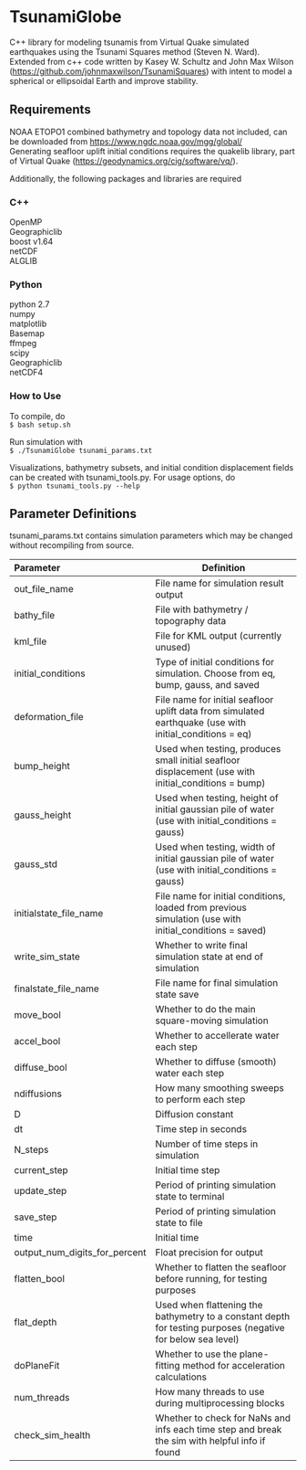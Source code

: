 # TsunamiGlobe
C++ library for modeling tsunamis from Virtual Quake simulated earthquakes using the Tsunami Squares method (Steven N. Ward).  Extended from c++ code written by Kasey W. Schultz and John Max Wilson (<https://github.com/johnmaxwilson/TsunamiSquares>) with intent to model a spherical or ellipsoidal Earth and improve stability.

## Requirements
NOAA ETOPO1 combined bathymetry and topology data not included, can be downloaded from <https://www.ngdc.noaa.gov/mgg/global/>  
Generating seafloor uplift initial conditions requires the quakelib library, part of Virtual Quake (<https://geodynamics.org/cig/software/vq/>).

Additionally, the following packages and libraries are required
### C++
OpenMP  
Geographiclib  
boost v1.64  
netCDF  
ALGLIB  

### Python
python 2.7  
numpy  
matplotlib  
Basemap  
ffmpeg  
scipy  
Geographiclib  
netCDF4  

### How to Use
To compile, do  
`$ bash setup.sh`

Run simulation with  
`$ ./TsunamiGlobe tsunami_params.txt`

Visualizations, bathymetry subsets, and initial condition displacement fields can be created with tsunami_tools.py.  For usage options, do  
`$ python tsunami_tools.py --help`


## Parameter Definitions  
tsunami_params.txt contains simulation parameters which may be changed without recompiling from source.

|  Parameter | Definition |
|:-----------|-----------|
|out\_file\_name | File name for simulation result output|
|bathy\_file | File with bathymetry / topography data|
|kml\_file | File for KML output (currently unused)|
|initial\_conditions | Type of initial conditions for simulation. Choose from eq, bump, gauss, and saved|
|deformation\_file | File name for initial seafloor uplift data from simulated earthquake (use with initial\_conditions  = eq)|
|bump\_height | Used when testing, produces small initial seafloor displacement (use with initial\_conditions  = bump)|
|gauss\_height | Used when testing, height of initial gaussian pile of water (use with initial\_conditions  = gauss)|
|gauss\_std | Used when testing, width of initial gaussian pile of water (use with initial\_conditions  = gauss)|
|initialstate\_file\_name | File name for initial conditions, loaded from previous simulation (use with initial\_conditions  = saved)|
|write\_sim\_state | Whether to write final simulation state at end of simulation|
|finalstate\_file\_name	| File name for final simulation state save|
|move\_bool | Whether to do the main square-moving simulation|
|accel\_bool | Whether to accellerate water each step|
|diffuse\_bool | Whether to diffuse (smooth) water each step|
|ndiffusions | How many smoothing sweeps to perform each step|
|D | Diffusion constant|
|dt | Time step in seconds|
|N\_steps | Number of time steps in simulation|
|current\_step | Initial time step|
|update\_step | Period of printing simulation state to terminal|
|save\_step | Period of printing simulation state to file|
|time | Initial time|
|output\_num\_digits\_for\_percent |Float precision for output|
|flatten\_bool | Whether to flatten the seafloor before running, for testing purposes|
|flat\_depth | Used when flattening the bathymetry to a constant depth for testing purposes (negative for below sea level)|
|doPlaneFit | Whether to use the plane-fitting method for acceleration calculations|
|num\_threads | How many threads to use during multiprocessing blocks|
|check\_sim\_health | Whether to check for NaNs and infs each time step and break the sim with helpful info if found |
